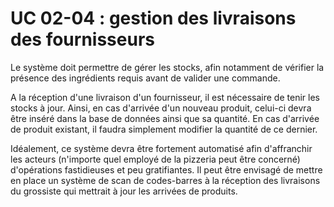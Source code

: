 # UC 02-04 : gestion des livraisons des fournisseurs

Le système doit permettre de gérer les stocks, afin notamment de vérifier la présence des ingrédients requis avant de valider une commande.

A la réception d'une livraison d'un fournisseur, il est nécessaire de tenir les stocks à jour. Ainsi, en cas d'arrivée d'un nouveau produit, celui-ci devra être inséré dans la base de données ainsi que sa quantité. En cas d'arrivée de produit existant, il faudra simplement modifier la quantité de ce dernier.

Idéalement, ce système devra être fortement automatisé afin d'affranchir les acteurs (n'importe quel employé de la pizzeria peut être concerné) d'opérations fastidieuses et peu gratifiantes. Il peut être envisagé de mettre en place un système de scan de codes-barres à la réception des livraisons du grossiste qui mettrait à jour les arrivées de produits.
